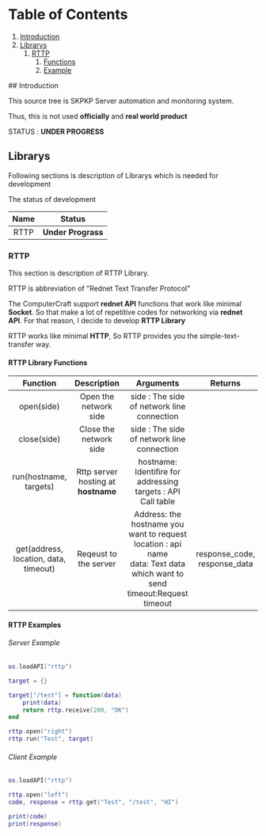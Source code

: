 # Table of Contents
1. [Introduction](#Introduction) 
2. [Librarys](#Librarys)
    1. [RTTP](#RTTP)
         1. [Functions](#RTTP-Library-Functions)
         2. [Example](#RTTP-Examples)
<a name="Introduction"/>
## Introduction 

This source tree is SKPKP Server automation and monitoring system.

Thus, this is not used **officially** and **real world product**

STATUS : **UNDER PROGRESS**
 <a name="Librarys"/>
## Librarys

Following sections is description of Librarys which is needed for development

The status of development

|Name   |       Status   |
|:-----:|:-----------------:|
| RTTP  | **Under Prograss**|

<a name="RTTP"/>

### RTTP

This section is description of RTTP Library.

RTTP is abbreviation of "Rednet Text Transfer Protocol" 

The ComputerCraft support **rednet API** functions that work like minimal **Socket**. So that make a lot of repetitive codes for networking via **rednet API**. For that reason, I decide to develop **RTTP Library**

RTTP works like minimal **HTTP**, So RTTP provides you the simple-text-transfer way.
<a name="RTTP-Library-Functions"/>
#### RTTP Library Functions 
|Function           |   Description        |                Arguments              |                      Returns    |
|:-----------------:|:--------------------:|:-------------------------------------:|:-------------------------------:|
| open(side)            |Open the network side | side : The side of network line connection |                                 |
| close(side)           | Close the network side| side : The side of network line connection |                                 |
| run(hostname, targets)|  Rttp server hosting at **hostname** | hostname: Identifire for addressing<br>targets : API Call table    |  |
| get(address, location, data, timeout)| Reqeust to the server  | Address: the hostname you want to request <br> location : api name<br> data: Text data which want to send<br>timeout:Request timeout | response_code, response_data|                           

<a name="RTTP-Examples"/>

#### RTTP Examples  

###### Server Example

```lua
os.loadAPI("rttp")

target = {}

target["/test"] = function(data)
    print(data)
    return rttp.receive(200, "OK")
end

rttp.open("right")
rttp.run("Test", target)
```

###### Client Example
```lua
os.loadAPI("rttp")

rttp.open("left")
code, response = rttp.get("Test", "/test", "HI")

print(code)
print(response)
```
